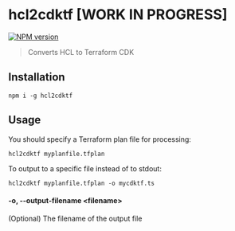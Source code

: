 # hcl2cdktf [WORK IN PROGRESS]

<span class="badge-npmversion"><a href="https://npmjs.org/package/hcl2cdktf" title="View this project on NPM"><img src="https://img.shields.io/npm/v/hcl2cdktf.svg" alt="NPM version" /></a></span>

> Converts HCL to Terraform CDK

## Installation

```
npm i -g hcl2cdktf
```

## Usage

You should specify a Terraform plan file for processing:

```
hcl2cdktf myplanfile.tfplan
```

To output to a specific file instead of to stdout:

```
hcl2cdktf myplanfile.tfplan -o mycdktf.ts
```

#### -o, --output-filename &lt;filename&gt;

(Optional) The filename of the output file
